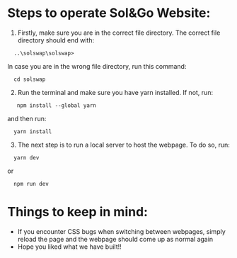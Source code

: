 # Steps to operate Sol&Go Website:

1. Firstly, make sure you are in the correct file directory. The correct file directory should end with:
```
  ..\solswap\solswap>
```
 In case you are in the wrong file directory, run this command:
```
  cd solswap
```
2. Run the terminal and make sure you have yarn installed. If not, run:
```
   npm install --global yarn
```
 and then run:
```
  yarn install
```
3. The next step is to run a local server to host the webpage. To do so, run:
```
  yarn dev
```
 or
```
  npm run dev
```

# Things to keep in mind:
- If you encounter CSS bugs when switching between webpages, simply reload the page and the webpage should come up as normal again
- Hope you liked what we have built!!
